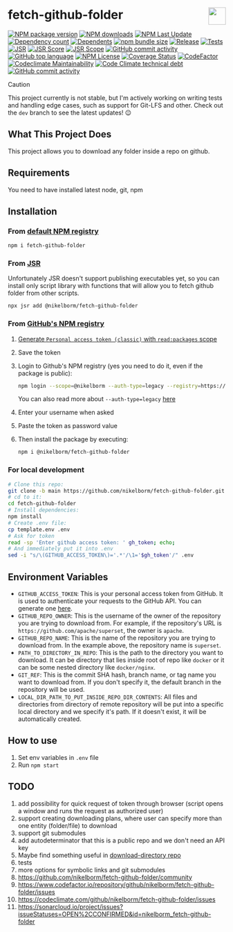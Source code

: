 # <img src="https://nikelborm.github.io/fetch-github-folder/logo.png" align="right" width="40px" height="40px"/> fetch-github-folder

[![NPM package version](https://badge.fury.io/js/fetch-github-folder.svg)](https://www.npmjs.com/package/fetch-github-folder)
[![NPM downloads](https://img.shields.io/npm/dm/fetch-github-folder.svg?style=flat)](https://npmjs.org/package/fetch-github-folder)
[![NPM Last Update](https://img.shields.io/npm/last-update/fetch-github-folder)](https://npmjs.org/package/fetch-github-folder)
[![Dependency count](https://badgen.net/bundlephobia/dependency-count/fetch-github-folder)](https://www.npmjs.com/package/fetch-github-folder?activeTab=dependencies)
[![Dependents](https://badgen.net/npm/dependents/fetch-github-folder)](https://www.npmjs.com/package/fetch-github-folder?activeTab=dependents)
[![npm bundle size](https://img.shields.io/bundlephobia/minzip/fetch-github-folder)](https://bundlephobia.com/package/fetch-github-folder)
[![Release](https://github.com/nikelborm/fetch-github-folder/actions/workflows/release.yml/badge.svg)](https://github.com/nikelborm/fetch-github-folder/actions/workflows/release.yml)
[![Tests](https://github.com/nikelborm/fetch-github-folder/actions/workflows/test.yml/badge.svg)](https://github.com/nikelborm/fetch-github-folder/actions/workflows/test.yml)
[![JSR](https://jsr.io/badges/@nikelborm/fetch-github-folder)](https://jsr.io/@nikelborm/fetch-github-folder)
[![JSR Score](https://jsr.io/badges/@nikelborm/fetch-github-folder/score)](https://jsr.io/@nikelborm/fetch-github-folder)
[![JSR Scope](https://jsr.io/badges/@nikelborm)](https://jsr.io/@nikelborm)
[![GitHub commit activity](https://img.shields.io/github/commit-activity/m/nikelborm/fetch-github-folder)](https://github.com/nikelborm/fetch-github-folder/pulse)
[![GitHub top language](https://img.shields.io/github/languages/top/nikelborm/fetch-github-folder)](https://github.com/nikelborm/fetch-github-folder)
[![NPM License](https://img.shields.io/npm/l/fetch-github-folder)](https://github.com/nikelborm/fetch-github-folder?tab=MIT-1-ov-file)
[![Coverage Status](https://coveralls.io/repos/github/nikelborm/fetch-github-folder/badge.svg?branch=main)](https://coveralls.io/github/nikelborm/fetch-github-folder?branch=main)
[![CodeFactor](https://www.codefactor.io/repository/github/nikelborm/fetch-github-folder/badge)](https://www.codefactor.io/repository/github/nikelborm/fetch-github-folder)
[![Codeclimate Maintainability](https://api.codeclimate.com/v1/badges/0068c34824ae7b6ee8a0/maintainability)](https://codeclimate.com/github/nikelborm/fetch-github-folder/maintainability)
[![Code Climate technical debt](https://img.shields.io/codeclimate/tech-debt/nikelborm/fetch-github-folder)](https://codeclimate.com/github/nikelborm/fetch-github-folder/issues)
[![GitHub commit activity](https://img.shields.io/github/commit-activity/t/nikelborm/fetch-github-folder)](https://github.com/nikelborm/fetch-github-folder/graphs/commit-activity)

<!-- [![npms.io](https://img.shields.io/npms-io/final-score/fetch-github-folder)](update_link_later) -->
<!-- [![Conventional Commits](https://img.shields.io/badge/Conventional%20Commits-1.0.0-yellow.svg)](https://conventionalcommits.org) -->

> [!CAUTION]
>
> This project currently is not stable, but I'm actively working on writing tests and handling edge cases, such as support for Git-LFS and other.
> Check out the `dev` branch to see the latest updates! 😉

## What This Project Does

This project allows you to download any folder inside a repo on github.

## Requirements

You need to have installed latest node, git, npm

## Installation

### From [default NPM registry](https://www.npmjs.com/package/fetch-github-folder)

```bash
npm i fetch-github-folder
```

### From [JSR](https://jsr.io/@nikelborm/fetch-github-folder)

Unfortunately JSR doesn't support publishing executables yet, so you can install only script library with functions that will allow you to fetch github folder from other scripts.

```bash
npx jsr add @nikelborm/fetch-github-folder
```

### From [GitHub's NPM registry](https://github.com/nikelborm/fetch-github-folder/pkgs/npm/fetch-github-folder)

1. [Generate `Personal access token (classic)` with `read:packages` scope](https://github.com/settings/tokens/new?description=Install%20packages%20from%20GitHub%20NPM%20registry&scopes=read:packages&default_expires_at=none)
2. Save the token
3. Login to Github's NPM registry (yes you need to do it, even if the package is public):

   ```bash
   npm login --scope=@nikelborm --auth-type=legacy --registry=https://npm.pkg.github.com
   ```

   You can also read more about `--auth-type=legacy` [here](https://docs.github.com/en/packages/working-with-a-github-packages-registry/working-with-the-npm-registry#authenticating-with-a-personal-access-token)

4. Enter your username when asked
5. Paste the token as password value
6. Then install the package by executing:

   ```bash
   npm i @nikelborm/fetch-github-folder
   ```

### For local development

```bash
# Clone this repo:
git clone -b main https://github.com/nikelborm/fetch-github-folder.git
# cd to it:
cd fetch-github-folder
# Install dependencies:
npm install
# Create .env file:
cp template.env .env
# Ask for token
read -sp 'Enter github access token: ' gh_token; echo;
# And immediately put it into .env
sed -i "s/\(GITHUB_ACCESS_TOKEN\)='.*'/\1='$gh_token'/" .env
```

## Environment Variables

- `GITHUB_ACCESS_TOKEN`: This is your personal access token from GitHub. It is used to authenticate your requests to the GitHub API. You can generate one [here](https://github.com/settings/tokens/new?description=Read%20repo%20contents%20access%20to%20fetch-github-folder&scopes=public_repo&default_expires_at=none).
- `GITHUB_REPO_OWNER`: This is the username of the owner of the repository you are trying to download from. For example, if the repository's URL is `https://github.com/apache/superset`, the owner is `apache`.
- `GITHUB_REPO_NAME`: This is the name of the repository you are trying to download from. In the example above, the repository name is `superset`.
- `PATH_TO_DIRECTORY_IN_REPO`: This is the path to the directory you want to download. It can be directory that lies inside root of repo like `docker` or it can be some nested directory like `docker/nginx`.
- `GIT_REF`: This is the commit SHA hash, branch name, or tag name you want to download from. If you don't specify it, the default branch in the repository will be used.
- `LOCAL_DIR_PATH_TO_PUT_INSIDE_REPO_DIR_CONTENTS`: All files and directories from directory of remote repository will be put into a specific local directory and we specify it's path. If it doesn't exist, it will be automatically created.

## How to use

1. Set env variables in `.env` file
2. Run `npm start`

## TODO

1. add possibility for quick request of token through browser (script opens a window and runs the request as authorized user)
2. support creating downloading plans, where user can specify more than one entity (folder/file) to download
3. support git submodules
4. add autodeterminator that this is a public repo and we don't need an API key
5. Maybe find something useful in [download-directory repo](https://github.com/download-directory/download-directory.github.io/)
6. tests
7. more options for symbolic links and git submodules
8. https://github.com/nikelborm/fetch-github-folder/community
9. https://www.codefactor.io/repository/github/nikelborm/fetch-github-folder/issues
10. https://codeclimate.com/github/nikelborm/fetch-github-folder/issues
11. https://sonarcloud.io/project/issues?issueStatuses=OPEN%2CCONFIRMED&id=nikelborm_fetch-github-folder
